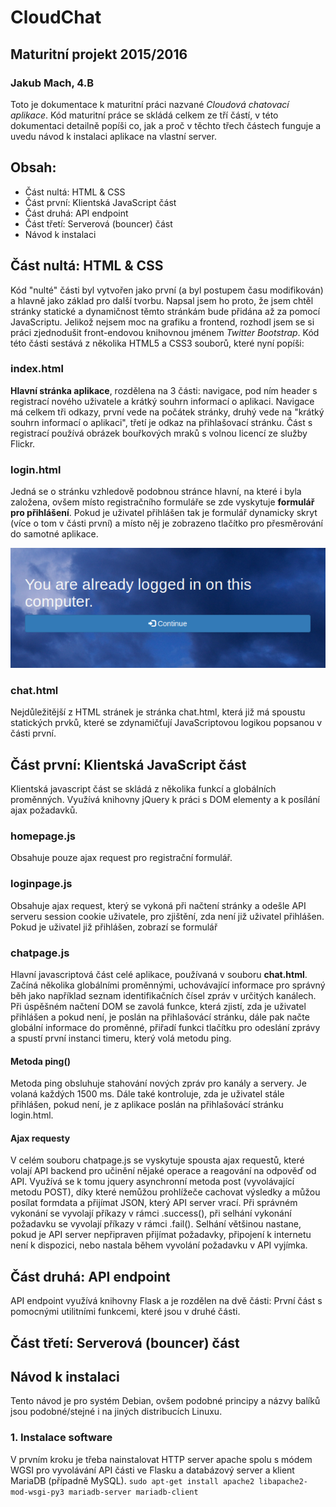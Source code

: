 # CloudChat
## Maturitní projekt 2015/2016 
### Jakub Mach, 4.B

Toto je dokumentace k maturitní práci nazvané *Cloudová chatovací aplikace*.
Kód maturitní práce se skládá celkem ze tří částí, v této dokumentaci detailně popíši co, jak a proč v těchto třech částech funguje
a uvedu návod k instalaci aplikace na vlastní server.

## Obsah:
* Část nultá: HTML & CSS
* Část první: Klientská JavaScript část
* Část druhá: API endpoint
* Část třetí: Serverová (bouncer) část
* Návod k instalaci

## Část nultá: HTML & CSS
Kód "nulté" části byl vytvořen jako první (a byl postupem času modifikován) a hlavně jako základ pro další tvorbu. Napsal jsem ho proto, že jsem chtěl stránky statické a dynamičnost těmto stránkám bude přidána až za pomocí JavaScriptu. Jelikož nejsem moc na grafiku a frontend, rozhodl jsem se si práci zjednodušit front-endovou knihovnou jménem *Twitter Bootstrap*.
Kód této části sestává z několika HTML5 a CSS3 souborů, které nyní popíši: 
### index.html
**Hlavní stránka aplikace**, rozdělena na 3 části: navigace, pod ním header s registrací nového uživatele a krátký souhrn informací o aplikaci.
Navigace má celkem tři odkazy, první vede na počátek stránky, druhý vede na "krátký souhrn informací o aplikaci", třetí je odkaz na přihlašovací stránku.
Část s registrací používá obrázek bouřkových mraků s volnou licencí ze služby Flickr.
### login.html
Jedná se o stránku vzhledově podobnou stránce hlavní, na které i byla založena, ovšem místo registračního formuláře se zde vyskytuje **formulář pro přihlášení**.
Pokud je uživatel přihlášen tak je formulář dynamicky skryt (více o tom v části první) a místo něj je zobrazeno tlačítko pro přesměrování do samotné aplikace.

![Tlačítko zobrazené, pokud je uživatel již přihlášen.](1.png)

### chat.html
Nejdůležitější z HTML stránek je stránka chat.html, která již má spoustu statických prvků, které se zdynamičťují JavaScriptovou logikou popsanou v části první.

## Část první: Klientská JavaScript část
Klientská javascript část se skládá z několika funkcí a globálních proměnných. Využívá knihovny jQuery k práci s DOM elementy a k posílání ajax požadavků.
### homepage.js
Obsahuje pouze ajax request pro registrační formulář.
### loginpage.js
Obsahuje ajax request, který se vykoná při načtení stránky a odešle API serveru session cookie uživatele, pro zjištění, zda není již uživatel přihlášen. Pokud je uživatel již přihlášen, zobrazí se formulář 
### chatpage.js
Hlavní javascriptová část celé aplikace, používaná v souboru **chat.html**.
Začíná několika globálními proměnnými, uchovávající informace pro správný běh jako například seznam identifikačních čísel zpráv v určitých kanálech.
Při úspěšném načtení DOM se zavolá funkce, která zjistí, zda je uživatel přihlášen a pokud není, je poslán na přihlašovácí stránku, dále pak načte globální informace do proměnné, přiřadí funkci tlačítku pro odeslání zprávy a spustí první instanci timeru, který volá metodu ping.

#### Metoda ping()
Metoda ping obsluhuje stahování nových zpráv pro kanály a servery. Je volaná každých 1500 ms.
Dále také kontroluje, zda je uživatel stále přihlášen, pokud není, je z aplikace poslán na přihlašovácí stránku login.html.

#### Ajax requesty
V celém souboru chatpage.js se vyskytuje spousta ajax requestů, které volají API backend pro učinění nějaké operace a reagování na odpověď od API.
Využívá se k tomu jquery asynchronní metoda post (vyvolávající metodu POST), díky které nemůžou prohlížeče cachovat výsledky a můžou posílat formdata a přijímat JSON, který API server vrací.
Při správném vykonání se vyvolají příkazy v rámci .success(), při selhání vykonání požadavku se vyvolají příkazy v rámci .fail(). Selhání většinou nastane, pokud je API server nepřipraven přijímat požadavky, připojení k internetu není k dispozici, nebo nastala během vyvolání požadavku v API vyjímka.



## Část druhá: API endpoint
API endpoint využívá knihovny Flask a je rozdělen na dvě části:
První část s pomocnými utilitními funkcemi, které jsou v druhé části. 

## Část třetí: Serverová (bouncer) část


## Návod k instalaci
Tento návod je pro systém Debian, ovšem podobné principy a názvy balíků jsou podobné/stejné i na jiných distribucích Linuxu.
### 1. Instalace software
V prvním kroku je třeba nainstalovat HTTP server apache spolu s módem WGSI pro vyvolávání API části ve Flasku a databázový server a klient MariaDB (případně MySQL).
```sudo apt-get install apache2 libapache2-mod-wsgi-py3 mariadb-server mariadb-client```


